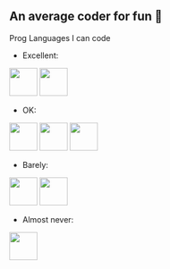 ## An average coder for fun 🌱

Prog Languages I can code
- Excellent:

<img src="https://upload.wikimedia.org/wikipedia/commons/1/18/C_Programming_Language.svg" width="50" height="50"> <img src="https://github.com/isocpp/logos/blob/master/cpp_logo.svg" width="50" height="50">

- OK:

<img src="https://s3.dualstack.us-east-2.amazonaws.com/pythondotorg-assets/media/files/python-logo-only.svg" width="50" height="50"> <img src="https://upload.wikimedia.org/wikipedia/commons/4/40/VB.NET_Logo.svg" width="50" height="50"> <img src="https://upload.wikimedia.org/wikipedia/commons/2/21/Matlab_Logo.png" width="50" height="50">

- Barely:

<img src="https://upload.wikimedia.org/wikipedia/commons/7/73/Ruby_logo.svg" width="50" height="50"> <img src="https://hackr.io/tutorials/learn-assembly-language/logo/logo-assembly-language?ver=1603208610" width="50" height="50">

- Almost never:
<img src="https://github.com/dotnet/vscode-csharp/blob/main/images/csharpIcon.png" width="50" height="50">
